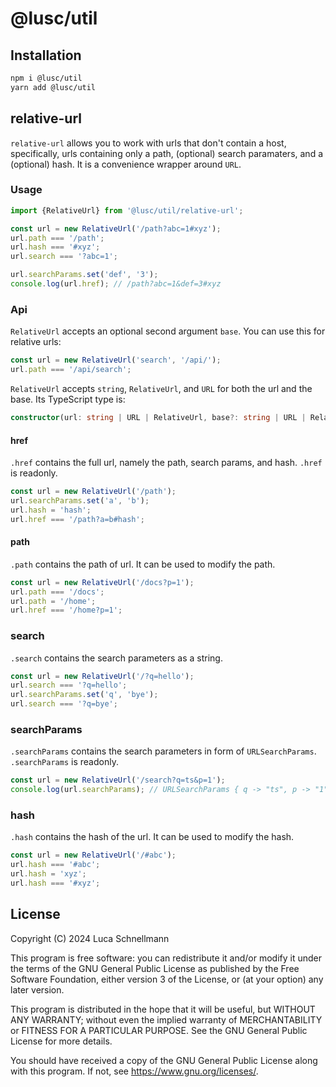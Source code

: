 # @lusc/util

## Installation

```bash
npm i @lusc/util
yarn add @lusc/util
```

## relative-url

`relative-url` allows you to work with urls that don't contain a host, specifically, urls containing only a path, (optional) search paramaters, and a (optional) hash. It is a convenience wrapper around `URL`.

### Usage

```ts
import {RelativeUrl} from '@lusc/util/relative-url';

const url = new RelativeUrl('/path?abc=1#xyz');
url.path === '/path';
url.hash === '#xyz';
url.search === '?abc=1';

url.searchParams.set('def', '3');
console.log(url.href); // /path?abc=1&def=3#xyz
```

### Api

`RelativeUrl` accepts an optional second argument `base`. You can use this for relative urls:

```ts
const url = new RelativeUrl('search', '/api/');
url.path === '/api/search';
```

`RelativeUrl` accepts `string`, `RelativeUrl`, and `URL` for both the url and the base.
Its TypeScript type is:

```ts
constructor(url: string | URL | RelativeUrl, base?: string | URL | RelativeUrl)
```

#### href

`.href` contains the full url, namely the path, search params, and hash. `.href` is readonly.

```ts
const url = new RelativeUrl('/path');
url.searchParams.set('a', 'b');
url.hash = 'hash';
url.href === '/path?a=b#hash';
```

#### path

`.path` contains the path of url. It can be used to modify the path.

```ts
const url = new RelativeUrl('/docs?p=1');
url.path === '/docs';
url.path = '/home';
url.href === '/home?p=1';
```

### search

`.search` contains the search parameters as a string.

```ts
const url = new RelativeUrl('/?q=hello');
url.search === '?q=hello';
url.searchParams.set('q', 'bye');
url.search === '?q=bye';
```

### searchParams

`.searchParams` contains the search parameters in form of `URLSearchParams`. `.searchParams` is readonly.

```ts
const url = new RelativeUrl('/search?q=ts&p=1');
console.log(url.searchParams); // URLSearchParams { q -> "ts", p -> "1" }
```

### hash

`.hash` contains the hash of the url. It can be used to modify the hash.

```ts
const url = new RelativeUrl('/#abc');
url.hash === '#abc';
url.hash = 'xyz';
url.hash === '#xyz';
```

## License

Copyright (C) 2024 Luca Schnellmann

This program is free software: you can redistribute it and/or modify
it under the terms of the GNU General Public License as published by
the Free Software Foundation, either version 3 of the License, or
(at your option) any later version.

This program is distributed in the hope that it will be useful,
but WITHOUT ANY WARRANTY; without even the implied warranty of
MERCHANTABILITY or FITNESS FOR A PARTICULAR PURPOSE. See the
GNU General Public License for more details.

You should have received a copy of the GNU General Public License
along with this program. If not, see <https://www.gnu.org/licenses/>.
